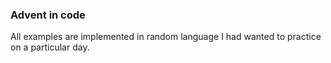 ### Advent in code

All examples are implemented in random language I had wanted to practice on a particular day.
